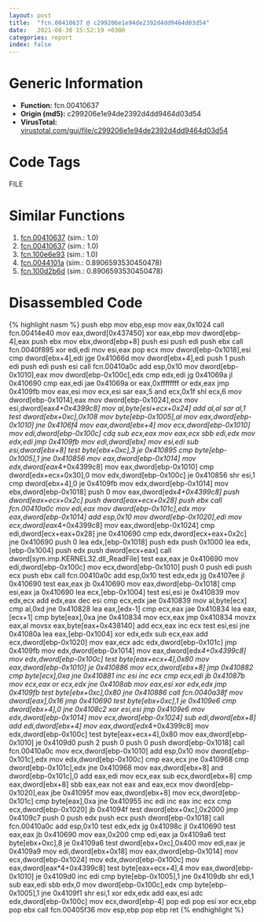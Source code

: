 ```yaml
---
layout: post
title:  "fcn.00410637 @ c299206e1e94de2392d4dd9464d03d54"
date:   2021-08-30 15:52:19 +0300
categories: report
index: false
---
```


# Generic Information
- **Function:** fcn.00410637
- **Origin (md5):** c299206e1e94de2392d4dd9464d03d54
- **VirusTotal:** [virustotal.com/gui/file/c299206e1e94de2392d4dd9464d03d54][virustotal_ref]

# Code Tags
<span class="tag" id="FILE">FILE</span>


# Similar Functions

1. [fcn.00410637][similar_1_ref] (sim.: 1.0)
2. [fcn.00410637][similar_2_ref] (sim.: 1.0)
3. [fcn.100e6e93][similar_3_ref] (sim.: 1.0)
4. [fcn.0044101a][similar_4_ref] (sim.: 0.8906593530450478)
5. [fcn.100d2b6d][similar_5_ref] (sim.: 0.8906593530450478)


# Disassembled Code

{% highlight nasm %}
push ebp
mov ebp,esp
mov eax,0x1024
call fcn.00414e40
mov eax,dword[0x437450]
xor eax,ebp
mov dword[ebp-4],eax
push ebx
mov ebx,dword[ebp+8]
push esi
push edi
push ebx
call fcn.0040f895
xor edi,edi
mov esi,eax
pop ecx
mov dword[ebp-0x1018],esi
cmp dword[ebx+4],edi
jge 0x41066d
mov dword[ebx+4],edi
push 1
push edi
push edi
push esi
call fcn.00410a0c
add esp,0x10
mov dword[ebp-0x1010],eax
mov dword[ebp-0x100c],edx
cmp edx,edi
jg 0x41069a
jl 0x410690
cmp eax,edi
jae 0x41069a
or eax,0xffffffff
or edx,eax
jmp 0x4109fb
mov eax,esi
mov ecx,esi
sar eax,5
and ecx,0x1f
shl ecx,6
mov dword[ebp-0x1014],eax
mov dword[ebp-0x1024],ecx
mov esi,dword[eax*4+0x4399c8]
mov al,byte[esi+ecx+0x24]
add al,al
sar al,1
test dword[ebx+0xc],0x108
mov byte[ebp-0x1005],al
mov eax,dword[ebp-0x1010]
jne 0x4106f4
mov eax,dword[ebx+4]
mov ecx,dword[ebp-0x1010]
mov edi,dword[ebp-0x100c]
cdq
sub ecx,eax
mov eax,ecx
sbb edi,edx
mov edx,edi
jmp 0x4109fb
mov edi,dword[ebx]
mov esi,edi
sub esi,dword[ebx+8]
test byte[ebx+0xc],3
je 0x410895
cmp byte[ebp-0x1005],1
jne 0x410856
mov eax,dword[ebp-0x1014]
mov edx,dword[eax*4+0x4399c8]
mov eax,dword[ebp-0x1010]
cmp dword[edx+ecx+0x30],0
mov edx,dword[ebp-0x100c]
je 0x410856
shr esi,1
cmp dword[ebx+4],0
je 0x4109fb
mov edx,dword[ebp-0x1014]
mov ebx,dword[ebp-0x1018]
push 0
mov eax,dword[edx*4+0x4399c8]
push dword[eax+ecx+0x2c]
push dword[eax+ecx+0x28]
push ebx
call fcn.00410a0c
mov edi,eax
mov dword[ebp-0x101c],edx
mov eax,dword[ebp-0x1014]
add esp,0x10
mov dword[ebp-0x1020],edi
mov ecx,dword[eax*4+0x4399c8]
mov eax,dword[ebp-0x1024]
cmp edi,dword[ecx+eax+0x28]
jne 0x410690
cmp edx,dword[ecx+eax+0x2c]
jne 0x410690
push 0
lea edx,[ebp-0x1018]
push edx
push 0x1000
lea edx,[ebp-0x1004]
push edx
push dword[ecx+eax]
call dword[sym.imp.KERNEL32.dll_ReadFile]
test eax,eax
je 0x410690
mov edi,dword[ebp-0x100c]
mov ecx,dword[ebp-0x1010]
push 0
push edi
push ecx
push ebx
call fcn.00410a0c
add esp,0x10
test edx,edx
jg 0x4107ee
jl 0x410690
test eax,eax
jb 0x410690
mov eax,dword[ebp-0x1018]
cmp esi,eax
ja 0x410690
lea ecx,[ebp-0x1004]
test esi,esi
je 0x410839
mov edx,ecx
add edx,eax
dec esi
cmp ecx,edx
jae 0x410839
mov al,byte[ecx]
cmp al,0xd
jne 0x410828
lea eax,[edx-1]
cmp ecx,eax
jae 0x410834
lea eax,[ecx+1]
cmp byte[eax],0xa
jne 0x410834
mov ecx,eax
jmp 0x410834
movzx eax,al
movsx eax,byte[eax+0x438140]
add ecx,eax
inc ecx
test esi,esi
jne 0x41080a
lea eax,[ebp-0x1004]
xor edx,edx
sub ecx,eax
add ecx,dword[ebp-0x1020]
mov eax,ecx
adc edx,dword[ebp-0x101c]
jmp 0x4109fb
mov edx,dword[ebp-0x1014]
mov eax,dword[edx*4+0x4399c8]
mov edx,dword[ebp-0x100c]
test byte[eax+ecx+4],0x80
mov eax,dword[ebp-0x1010]
je 0x410886
mov ecx,dword[ebx+8]
jmp 0x410882
cmp byte[ecx],0xa
jne 0x410881
inc esi
inc ecx
cmp ecx,edi
jb 0x41087b
mov ecx,eax
or ecx,edx
jne 0x4108ab
mov eax,esi
xor edx,edx
jmp 0x4109fb
test byte[ebx+0xc],0x80
jne 0x410886
call fcn.0040a38f
mov dword[eax],0x16
jmp 0x410690
test byte[ebx+0xc],1
je 0x4109e6
cmp dword[ebx+4],0
jne 0x4108c2
xor esi,esi
jmp 0x4109e6
mov edx,dword[ebp-0x1014]
mov ecx,dword[ebp-0x1024]
sub edi,dword[ebx+8]
add edi,dword[ebx+4]
mov eax,dword[edx*4+0x4399c8]
mov edx,dword[ebp-0x100c]
test byte[eax+ecx+4],0x80
mov eax,dword[ebp-0x1010]
je 0x4109d0
push 2
push 0
push 0
push dword[ebp-0x1018]
call fcn.00410a0c
mov ecx,dword[ebp-0x1010]
add esp,0x10
mov dword[ebp-0x101c],edx
mov edx,dword[ebp-0x100c]
cmp eax,ecx
jne 0x410968
cmp dword[ebp-0x101c],edx
jne 0x410968
mov eax,dword[ebx+8]
and dword[ebp-0x101c],0
add eax,edi
mov ecx,eax
sub ecx,dword[ebx+8]
cmp eax,dword[ebx+8]
sbb eax,eax
not eax
and eax,ecx
mov dword[ebp-0x1020],eax
jbe 0x41095f
mov eax,dword[ebx+8]
mov ecx,dword[ebp-0x101c]
cmp byte[eax],0xa
jne 0x410955
inc edi
inc eax
inc ecx
cmp ecx,dword[ebp-0x1020]
jb 0x41094f
test dword[ebx+0xc],0x2000
jmp 0x4109c7
push 0
push edx
push ecx
push dword[ebp-0x1018]
call fcn.00410a0c
add esp,0x10
test edx,edx
jg 0x41098c
jl 0x410690
test eax,eax
jb 0x410690
mov eax,0x200
cmp edi,eax
ja 0x4109a6
test byte[ebx+0xc],8
je 0x4109a6
test dword[ebx+0xc],0x400
mov edi,eax
je 0x4109a9
mov edi,dword[ebx+0x18]
mov eax,dword[ebp-0x1014]
mov ecx,dword[ebp-0x1024]
mov edx,dword[ebp-0x100c]
mov eax,dword[eax*4+0x4399c8]
test byte[eax+ecx+4],4
mov eax,dword[ebp-0x1010]
je 0x4109d0
inc edi
cmp byte[ebp-0x1005],1
jne 0x4109db
shr edi,1
sub eax,edi
sbb edx,0
mov dword[ebp-0x100c],edx
cmp byte[ebp-0x1005],1
jne 0x4109f1
shr esi,1
xor edx,edx
add eax,esi
adc edx,dword[ebp-0x100c]
mov ecx,dword[ebp-4]
pop edi
pop esi
xor ecx,ebp
pop ebx
call fcn.00405f36
mov esp,ebp
pop ebp
ret
{% endhighlight %}


[similar_1_ref]: /report/fcn.00410637@cf24673e33ae4ffdfd25b8d84595d994
[similar_2_ref]: /report/fcn.00410637@f78d51601618ac7bfc804cdef0537db9
[similar_3_ref]: /report/fcn.100e6e93@a0ac129ff3ea4c0dfa9529c259a9502c
[similar_4_ref]: /report/fcn.0044101a@ba5ec83721de3ca10b3c9583f3b2c6a1
[similar_5_ref]: /report/fcn.100d2b6d@a0ac129ff3ea4c0dfa9529c259a9502c
[virustotal_ref]: https://www.virustotal.com/gui/file/c299206e1e94de2392d4dd9464d03d54